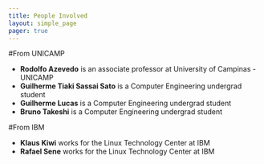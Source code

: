 ```yaml
---
title: People Involved
layout: simple_page
pager: true
---
```




#From UNICAMP

* **Rodolfo Azevedo** is an associate professor at University of Campinas - UNICAMP
* **Guilherme Tiaki Sassai Sato** is a Computer Engineering undergrad student
* **Guilherme Lucas** is a Computer Engineering undergrad student
* **Bruno Takeshi** is a Computer Engineering undergrad student

#From IBM

* **Klaus Kiwi** works for the Linux Technology Center at IBM
* **Rafael Sene** works for the Linux Technology Center at IBM
